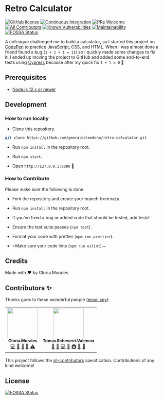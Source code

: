 # Retro Calculator

[![GitHub license](https://img.shields.io/badge/license-MIT-blue.svg)](https://github.com/gmoraleslondono/retro-calculator/blob/main/LICENSE) [![Continuous Integration](https://github.com/gmoraleslondono/retro-calculator/workflows/Continuous%20Integration/badge.svg)](https://github.com/gmoraleslondono/retro-calculator/actions?query=workflow%3A%22Continuous+Integration%22) [![PRs Welcome](https://img.shields.io/badge/PRs-welcome-brightgreen.svg)](https://egghead.io/series/how-to-contribute-to-an-open-source-project-on-github) [![All Contributors](https://img.shields.io/badge/all_contributors-1-orange.svg)](#contributors-✨) [![Known Vulnerabilities](https://snyk.io/test/github/gmoraleslondono/retro-calculator/badge.svg)](https://snyk.io/test/github/gmoraleslondono/retro-calculator) [![Maintainability](https://api.codeclimate.com/v1/badges/7c3c40739251b674d92b/maintainability)](https://codeclimate.com/github/gmoraleslondono/retro-calculator/maintainability)
[![FOSSA Status](https://app.fossa.com/api/projects/git%2Bgithub.com%2Fgmoraleslondono%2Fretro-calculator.svg?type=shield)](https://app.fossa.com/projects/git%2Bgithub.com%2Fgmoraleslondono%2Fretro-calculator?ref=badge_shield)

A colleague challenged me to build a calculator, so I started this project on [CodePen](https://codepen.io/gmoraleslondono/pen/JjdopWy) to practice JavaScript, CSS, and HTML.
When I was almost done a friend found a bug (`1 + 1 + 1 = 11`) so I quickly made some changes to fix it. I ended up moving the project to GitHub and added some end-to-end tests using [Cypress](https://www.cypress.io/) because after my quick fix `1 + 1 = 0` 🙈

## Prerequisites

- [Node.js 12.x or newer](https://nodejs.org/en/download/)

## Development

### How to run locally

- Clone this repository.

```sh
git clone https://github.com/gmoraleslondono/retro-calculator.git
```

- Run `npm install` in the repository root.

- Run `npm start`.

- Open `http://127.0.0.1:8080` 🚀

### How to Contribute

Please make sure the following is done:

- Fork the repository and create your branch from `main`.

- Run `npm install` in the repository root.

- If you’ve fixed a bug or added code that should be tested, add tests!

- Ensure the test suite passes (`npm test`).

- Format your code with prettier (`npm run prettier`).

- ~Make sure your code lints (`npm run eslint`).~

## Credits

Made with ❤ by Gloria Morales

## Contributors ✨

Thanks goes to these wonderful people ([emoji key](https://allcontributors.org/docs/en/emoji-key)):

<!-- ALL-CONTRIBUTORS-LIST:START - Do not remove or modify this section -->
<!-- prettier-ignore-start -->
<!-- markdownlint-disable -->
<table>
  <tr>
    <td align="center"><a href="http://gmoraleslondono.com"><img src="https://avatars2.githubusercontent.com/u/20589565?v=4" width="100px;" alt=""/><br /><sub><b>Gloria Morales</b></sub></a><br /><a href="https://github.com/gmoraleslondono/retro-calculator/commits?author=gmoraleslondono" title="Code">💻</a> <a href="https://github.com/gmoraleslondono/retro-calculator/commits?author=gmoraleslondono" title="Documentation">📖</a> <a href="#design-gmoraleslondono" title="Design">🎨</a> <a href="https://github.com/gmoraleslondono/retro-calculator/pulls?q=is%3Apr+reviewed-by%3Agmoraleslondono" title="Reviewed Pull Requests">👀</a> <a href="https://github.com/gmoraleslondono/retro-calculator/commits?author=gmoraleslondono" title="Tests">⚠️</a></td>
    <td align="center"><a href="https://about.me/tomechval"><img src="https://avatars1.githubusercontent.com/u/3720424?v=4" width="100px;" alt=""/><br /><sub><b>Tomas Echeverri Valencia</b></sub></a><br /><a href="https://github.com/gmoraleslondono/retro-calculator/commits?author=techeverri" title="Documentation">📖</a> <a href="https://github.com/gmoraleslondono/retro-calculator/issues?q=author%3Atecheverri" title="Bug reports">🐛</a> <a href="https://github.com/gmoraleslondono/retro-calculator/commits?author=techeverri" title="Code">💻</a> <a href="#ideas-techeverri" title="Ideas, Planning, & Feedback">🤔</a> <a href="#infra-techeverri" title="Infrastructure (Hosting, Build-Tools, etc)">🚇</a> <a href="#projectManagement-techeverri" title="Project Management">📆</a> <a href="https://github.com/gmoraleslondono/retro-calculator/pulls?q=is%3Apr+reviewed-by%3Atecheverri" title="Reviewed Pull Requests">👀</a></td>
  </tr>
</table>

<!-- markdownlint-enable -->
<!-- prettier-ignore-end -->

<!-- ALL-CONTRIBUTORS-LIST:END -->

This project follows the [all-contributors](https://github.com/all-contributors/all-contributors) specification. Contributions of any kind welcome!

## License

[![FOSSA Status](https://app.fossa.com/api/projects/git%2Bgithub.com%2Fgmoraleslondono%2Fretro-calculator.svg?type=large)](https://app.fossa.com/projects/git%2Bgithub.com%2Fgmoraleslondono%2Fretro-calculator?ref=badge_large)
